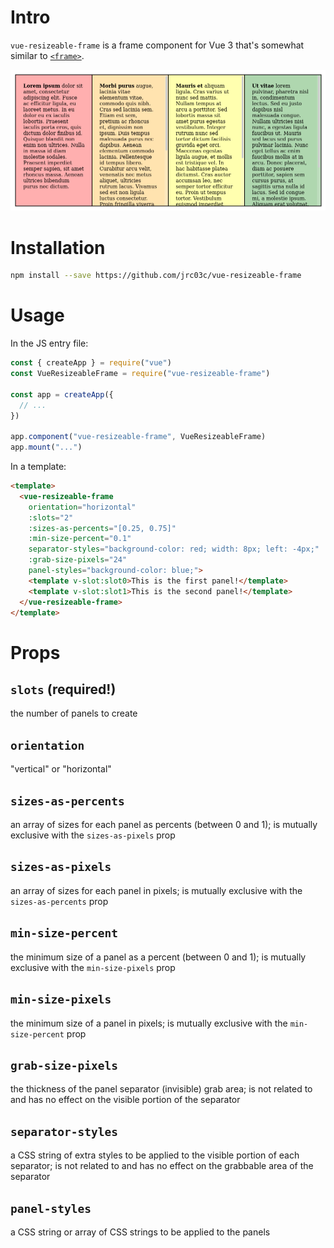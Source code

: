 # Intro

`vue-resizeable-frame` is a frame component for Vue 3 that's somewhat similar to [`<frame>`](https://developer.mozilla.org/en-US/docs/Web/HTML/Element/frame).

![demo](demo.gif)

# Installation

```bash
npm install --save https://github.com/jrc03c/vue-resizeable-frame
```

# Usage

In the JS entry file:

```js
const { createApp } = require("vue")
const VueResizeableFrame = require("vue-resizeable-frame")

const app = createApp({
  // ...
})

app.component("vue-resizeable-frame", VueResizeableFrame)
app.mount("...")
```

In a template:

```html
<template>
  <vue-resizeable-frame
    orientation="horizontal"
    :slots="2"
    :sizes-as-percents="[0.25, 0.75]"
    :min-size-percent="0.1"
    separator-styles="background-color: red; width: 8px; left: -4px;"
    :grab-size-pixels="24"
    panel-styles="background-color: blue;">
    <template v-slot:slot0>This is the first panel!</template>
    <template v-slot:slot1>This is the second panel!</template>
  </vue-resizeable-frame>
</template>
```

# Props

## `slots` (required!)

the number of panels to create

## `orientation`

"vertical" or "horizontal"

## `sizes-as-percents`

an array of sizes for each panel as percents (between 0 and 1); is mutually exclusive with the `sizes-as-pixels` prop

## `sizes-as-pixels`

an array of sizes for each panel in pixels; is mutually exclusive with the `sizes-as-percents` prop

## `min-size-percent`

the minimum size of a panel as a percent (between 0 and 1); is mutually exclusive with the `min-size-pixels` prop

## `min-size-pixels`

the minimum size of a panel in pixels; is mutually exclusive with the `min-size-percent` prop

## `grab-size-pixels`

the thickness of the panel separator (invisible) grab area; is not related to and has no effect on the visible portion of the separator

## `separator-styles`

a CSS string of extra styles to be applied to the visible portion of each separator; is not related to and has no effect on the grabbable area of the separator

## `panel-styles`

a CSS string or array of CSS strings to be applied to the panels
